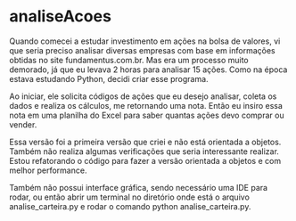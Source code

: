 # analiseAcoes

Quando comecei a estudar investimento em ações na bolsa de valores, vi que seria preciso analisar diversas empresas com base em informações obtidas no site fundamentus.com.br. Mas era um processo muito demorado, já que eu levava 2 horas para analisar 15 ações. Como na época estava estudando Python, decidi criar esse programa.

Ao iniciar, ele solicita códigos de ações que eu desejo analisar, coleta os dados e realiza os cálculos, me retornando uma nota. Então eu insiro essa nota em uma planilha do Excel para saber quantas ações devo comprar ou vender.

Essa versão foi a primeira versão que criei e não está orientada a objetos. Também não realiza algumas verificações que seria interessante realizar. Estou refatorando o código para fazer a versão orientada a objetos e com melhor performance.

Também não possui interface gráfica, sendo necessário uma IDE para rodar, ou então abrir um terminal no diretório onde está o arquivo analise_carteira.py e rodar o comando python analise_carteira.py.
